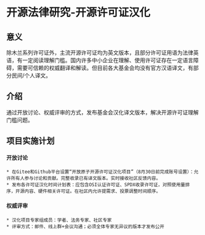 #  开源法律研究-开源许可证汉化

## 意义
除木兰系列许可证外，主流开源许可证均为英文版本，且部分许可证用语为法律英语，有一定阅读理解门槛。国内许多中小企业在理解、使用许可证存在一定语言障碍，需要可信赖的权威翻译和解读。但目前各大基金会均没有官方汉语译文，有部分民间/个人译文。
## 介绍
通过开放讨论、权威评审的方式，发布基金会汉化译文版本，解决开源许可证理解门槛问题。
## 项目实施计划
#### 开放讨论
    * 在Gitee和Github平台设置“开放原子开源许可证汉化项目”（8月30日前完成账号设置）：允许所有人参与讨论和贡献。完整收录已有译文版本。实时接收社区反馈内容。
    * 发布各许可证汉化时间计划表：应包含OSI认证许可证、SPDX收录许可证，对照使用量排序，开源内容、硬件相关许可证。在社区内允许提需求、投票调整时间顺序。
#### 权威评审
    * 汉化项目专家组成员：学者、法务专家、社区专家
    * 评审方式：邮件、线上群+会议沟通；必须全体专家无异议的版本才发布公开
